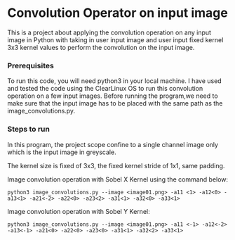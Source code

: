 # Convolution Operator on input image

This is a project about applying the convolution operation on any input image in Python with taking in user input image and user input fixed kernel 3x3 kernel values to perform the convolution on the input image.

### Prerequisites
To run this code, you will need python3 in your local machine. I have used and tested the code using the ClearLinux OS to run this convolution operation on a few input images. Before running the program,we need to make sure that the input image has to be placed with the same path as the image_convolutions.py.

### Steps to run
In this program, the project scope confine to a single channel image only which is the input image in greyscale.

The kernel size is fixed of 3x3, the fixed kernel stride of 1x1, same padding.

Image convolution operation with Sobel X Kernel using the command below:
```
python3 image_convolutions.py --image <image01.png> -a11 <1> -a12<0> -a13<1> -a21<-2> -a22<0> -a23<2> -a31<1> -a32<0> -a33<1>
```
Image convolution operation with Sobel Y Kernel:
```
python3 image_convolutions.py --image <image01.png> -a11 <-1> -a12<-2> -a13<-1> -a21<0> -a22<0> -a23<0> -a31<1> -a32<2> -a33<1>
```
